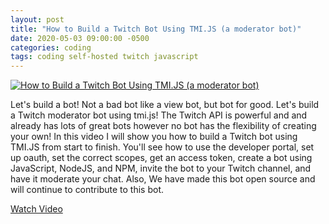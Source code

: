 ```yaml
---
layout: post
title: "How to Build a Twitch Bot Using TMI.JS (a moderator bot)"
date: 2020-05-03 09:00:00 -0500
categories: coding
tags: coding self-hosted twitch javascript
---
```


[![How to Build a Twitch Bot Using TMI.JS (a moderator bot)](https://img.youtube.com/vi/7uSjKbAUHXg/0.jpg)](https://www.youtube.com/watch?v=7uSjKbAUHXg "How to Build a Twitch Bot Using TMI.JS (a moderator bot)")

Let's build a bot!  Not a bad bot like a view bot, but bot for good.  Let's build a Twitch moderator bot using tmi.js!  The Twitch API is powerful and and already has lots of great bots however no bot has the flexibility of creating your own!  In this video I will show you how to build a Twitch bot using TMI.JS from start to finish.  You'll see how to use the developer portal, set up oauth, set the correct scopes, get an access token, create a bot using JavaScript, NodeJS, and NPM, invite the bot to your Twitch channel, and have it moderate your chat.  Also, We have made this bot open source and will continue to contribute to this bot.

[Watch Video](https://www.youtube.com/watch?v=7uSjKbAUHXg)
